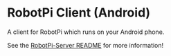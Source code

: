 # RobotPi Client (Android)
A client for RobotPi which runs on your Android phone.

See the [RobotPi-Server README](https://github.com/z3ntu/robotpi_server/blob/master/README.md) for more information!
